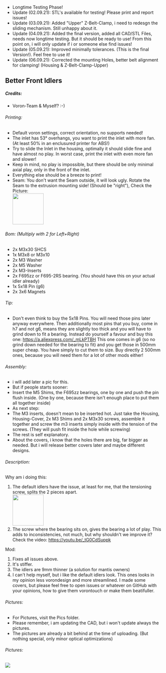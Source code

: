- Longtime Testing Phase!
- Update (02.09.21): STL's available for testing! Please print and report issues!
- Update (03.09.21): Added "Upper" Z-Belt-Clamp, i need to redesgn the sliding mechanism. Still unhappy about it.
- Update (04.09.21): Added the final version, added all CAD/STL Files, needs now longtime testing. But it should be ready to use! From this point on, i will only update if i or someone else find issues!
- Update (05.09.21): Improved minimally tolerances. (This is the final Version!). Feel free to use it!
- Update (06.09.21): Corrected the mounting Holes, better belt alignment for clamping! (Housing & Z-Belt-Clamp-Upper)

## Better Front Idlers
##### Credits:
- Voron-Team & Myself? :-)

###### Printing:
- Default voron settings, correct orientation, no supports needed!
- The inlet has 53° overhangs, you want to print the inlet with more fan. (At least 50% in an enclusured printer for ABS!)
- Try to slide the Inlet in the housing, optimally it should slide fine and have almost no play. In worst case, print the inlet with even more fan and slower!
- Keep in mind, no play is impossible, but there should be only minimal axial play, only in the front of the inlet.
- Everything else should be a breeze to print!
- Seam: You don't want the Seam outside, it will look ugly. Rotate the Seam to the extrusion mounting side! (Should be "right"), Check the Picture:<br><img src="https://github.com/Ramalama2/Voron-2-Mods/raw/main/Front_Idlers/Tipp-Seam.jpg" height="100">

###### Bom: (Multiply with 2 for Left+Right)
- 2x M3x30 SHCS
- 1x M3x8 or M3x10
- 2x M3 Washer
- 2x M5 Washer
- 2x M3-Inserts
- 2x F695zz or F695-2RS bearing. (You should have this on your actual idler already)
- 1x 5x18 Pin (g6)
- 2x 3x6 Magnets

###### Tip:
- Don't even think to buy the 5x18 Pins. You will need those pins later anyway everywhere. Then additionally most pins that you buy, come in h7 and not g6, means they are slightly too thick and you will have to grind down to fit a bearing. Instead do yourself a favour and buy this one: https://a.aliexpress.com/_mLkPTBH This one comes in g6 (so no grind down needed for the bearing to fit) and you get those in 500mm super cheap. You have simply to cut them to size. Buy directly 2 500mm ones, because you will need them for a lot of other mods either!

###### Assembly:
- i will add later a pic for this.
- But if people starts sooner:
- Insert the M5 Shims, the F695zz bearings, one by one and push the pin flush inside. (One by one, because there isn't enough place to put them all together inside)
- As next step:
- The M3 inserts, doesn't mean to be inserted hot. Just take the Housing, Housing-Cover, 2x M3 Shims and 2x M3x30 screws, assemble it together and screw the m3 inserts simply inside with the tension of the screws. (They will push fit inside the hole while screwing)
- The rest is self explanatory.
- About the covers, i know that the holes there are big, far bigger as needed. But i will release better covers later and maybe different designs.

###### Description:
Why am i doing this:
1. The default idlers have the issue, at least for me, that the tensioning screw, splits the 2 pieces apart.<br><img src="https://github.com/Ramalama2/Voron-2-Mods/raw/main/Front_Idlers/Pics/Default_Idlers1.jpg" height="100">
2. The screw where the bearing sits on, gives the bearing a lot of play. This adds to inconsistencies, not much, but why shouldn't we improve it? Check the video: https://youtu.be/_tG0CdSuppk

Mod:
1. Fixes all issues above.
2. It's stiffer.
3. The idlers are 9mm thinner (a solution for mantis owners)
4. I can't help myself, but i like the default idlers look. This ones looks in my opinion less vorondesign and more streamlined. I made some covers, but please feel free to open issues or whatever on GitHub with your opinions, how to give them vorontouch or make them beatifuller.

###### Pictures:
- For Pictures, visit the Pics folder.
- Please remember, i am updating the CAD, but i won't update always the pictures.
- The pictures are already a bit behind at the time of uploading. (But nothing special, only minor optical optimizations)

###### Pictures:
![](https://github.com/Ramalama2/Voron-2-Mods/raw/main/Front_Idlers/Explosion_v2.jpg)
